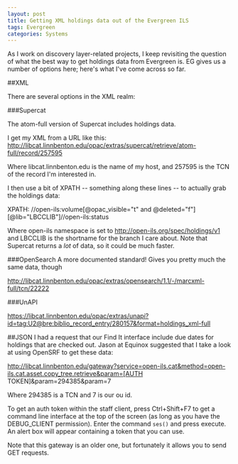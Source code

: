 ```yaml
---
layout: post
title: Getting XML holdings data out of the Evergreen ILS
tags: Evergreen
categories: Systems
---
```

As I work on discovery layer-related projects, I keep revisiting the question of what the best way to get holdings data from Evergreen is.  EG gives us a number of options here; here's what I've come across so far.

##XML

There are several options in the XML realm:

###Supercat

The atom-full version of Supercat includes holdings data.

I get my XML from a URL like this: http://libcat.linnbenton.edu/opac/extras/supercat/retrieve/atom-full/record/257595

Where libcat.linnbenton.edu is the name of my host, and 257595 is the TCN of the record I'm interested in.

I then use a bit of XPATH -- something along these lines -- to actually grab the holdings data:

XPATH: //open-ils:volume[@opac_visible="t" and @deleted="f"][@lib="LBCCLIB"]//open-ils:status

Where open-ils namespace is set to http://open-ils.org/spec/holdings/v1 and LBCCLIB is the shortname for the branch I care about.  Note that Supercat returns a _lot_ of data, so it could be much faster.

###OpenSearch
A more documented standard!  Gives you pretty much the same data, though


http://libcat.linnbenton.edu/opac/extras/opensearch/1.1/-/marcxml-full/tcn/22222

###UnAPI

https://libcat.linnbenton.edu/opac/extras/unapi?id=tag:U2@bre:biblio_record_entry/280157&format=holdings_xml-full


##JSON
I had a request that our Find It interface include due dates for holdings that are checked out.  Jason at Equinox suggested that I take a look at using OpenSRF to get these data:

http://libcat.linnbenton.edu/gateway?service=open-ils.cat&method=open-ils.cat.asset.copy_tree.retrieve&param=[AUTH TOKEN]&param=294385&param=7

Where 294385 is a TCN and 7 is our ou id.

To get an auth token within the staff client, press Ctrl+Shift+F7 to get a command line interface at the top of the screen (as long as you have the DEBUG_CLIENT permission). Enter the command `ses()` and press execute.  An alert box will appear containing a token that you can use.

Note that this gateway is an older one, but fortunately it allows you to send GET requests.
